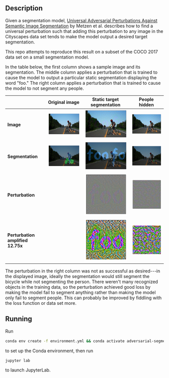 ## Description

Given a segmentation model, [Universal Adversarial Perturbations Against Semantic Image
Segmentation](https://arxiv.org/abs/1704.05712) by Metzen et al. describes how
to find a universal perturbation such that adding this perturbation to any image
in the Cityscapes data set tends to make the model output a desired target
segmentation.

This repo attempts to reproduce this result on a subset of the COCO 2017 data set on a
small segmentation model.

In the table below, the first column shows a sample image and its segmentation.
The middle column applies a perturbation that is trained to cause the model to
output a particular static segmentation displaying the word "foo." The right
column applies a perturbation that is trained to cause the model to not segment
any people. 

| | Original image | Static target segmentation | People hidden |
|-|:-:|:-:|:-:|
| __Image__ | ![Sample image](/readme-files/sample-image.png) | ![Image with perturbation applied to match a static target segmentation](/readme-files/static-target.png) | ![Image with perturbation applied to hide people](/readme-files/hide-people.png) | 
| __Segmentation__ | ![Segmentation of sample image](/readme-files/sample-image-segmentation.png) | ![Segmentation of image with perturbation applied to match a static target segmentation](/readme-files/static-target-segmentation.png) | ![Segmentation of image with perturbation applied to hide people](/readme-files/hide-people-segmentation.png) |
| __Perturbation__| | ![Perturbation to match a static target segmentation](/readme-files/static-target-perturbation.png) | ![Perturbation to hide people](/readme-files/hide-people-perturbation.png) | 
| __Perturbation amplified 12.75x__| | ![Perturbation to match a static target segmentation, amplified](/readme-files/static-target-perturbation-amplified.png) | ![Perturbation to hide people, amplified](/readme-files/hide-people-perturbation-amplified.png) | 

The perturbation in the right column was not as successful as desired---in the
displayed image, ideally the segmentation would still segment the bicycle while
not segmenting the person. There weren't many recognized objects in the training
data, so the perturbation achieved good loss by making the model fail to segment
anything rather than making the model only fail to segment people. This can
probably be improved by fiddling with the loss function or data set more.

## Running

Run
```sh
conda env create -f environment.yml && conda activate adversarial-segmentation
```
to set up the Conda environment, then run
```sh
jupyter lab
```
to launch JupyterLab.

